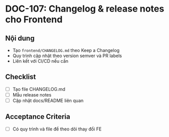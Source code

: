 # DOC-107: Changelog & release notes cho Frontend

## Nội dung
- Tạo `frontend/CHANGELOG.md` theo Keep a Changelog
- Quy trình cập nhật theo version semver và PR labels
- Liên kết với CI/CD nếu cần

## Checklist
- [ ] Tạo file CHANGELOG.md
- [ ] Mẫu release notes
- [ ] Cập nhật docs/README liên quan

## Acceptance Criteria
- [ ] Có quy trình và file để theo dõi thay đổi FE